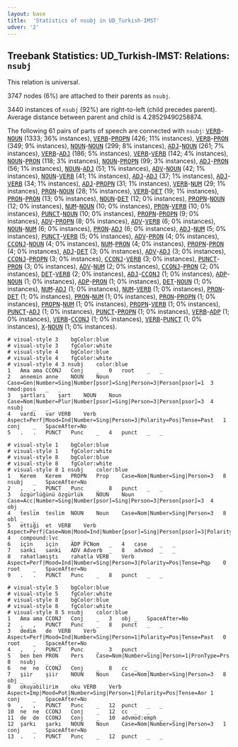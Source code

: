```yaml
---
layout: base
title:  'Statistics of nsubj in UD_Turkish-IMST'
udver: '2'
---
```


## Treebank Statistics: UD_Turkish-IMST: Relations: `nsubj`

This relation is universal.

3747 nodes (6%) are attached to their parents as `nsubj`.

3440 instances of `nsubj` (92%) are right-to-left (child precedes parent).
Average distance between parent and child is 4.28529490258874.

The following 61 pairs of parts of speech are connected with `nsubj`: <tt><a href="tr_imst-pos-VERB.html">VERB</a></tt>-<tt><a href="tr_imst-pos-NOUN.html">NOUN</a></tt> (1333; 36% instances), <tt><a href="tr_imst-pos-VERB.html">VERB</a></tt>-<tt><a href="tr_imst-pos-PROPN.html">PROPN</a></tt> (426; 11% instances), <tt><a href="tr_imst-pos-VERB.html">VERB</a></tt>-<tt><a href="tr_imst-pos-PRON.html">PRON</a></tt> (349; 9% instances), <tt><a href="tr_imst-pos-NOUN.html">NOUN</a></tt>-<tt><a href="tr_imst-pos-NOUN.html">NOUN</a></tt> (299; 8% instances), <tt><a href="tr_imst-pos-ADJ.html">ADJ</a></tt>-<tt><a href="tr_imst-pos-NOUN.html">NOUN</a></tt> (261; 7% instances), <tt><a href="tr_imst-pos-VERB.html">VERB</a></tt>-<tt><a href="tr_imst-pos-ADJ.html">ADJ</a></tt> (186; 5% instances), <tt><a href="tr_imst-pos-VERB.html">VERB</a></tt>-<tt><a href="tr_imst-pos-VERB.html">VERB</a></tt> (142; 4% instances), <tt><a href="tr_imst-pos-NOUN.html">NOUN</a></tt>-<tt><a href="tr_imst-pos-PRON.html">PRON</a></tt> (118; 3% instances), <tt><a href="tr_imst-pos-NOUN.html">NOUN</a></tt>-<tt><a href="tr_imst-pos-PROPN.html">PROPN</a></tt> (99; 3% instances), <tt><a href="tr_imst-pos-ADJ.html">ADJ</a></tt>-<tt><a href="tr_imst-pos-PRON.html">PRON</a></tt> (56; 1% instances), <tt><a href="tr_imst-pos-NOUN.html">NOUN</a></tt>-<tt><a href="tr_imst-pos-ADJ.html">ADJ</a></tt> (51; 1% instances), <tt><a href="tr_imst-pos-ADV.html">ADV</a></tt>-<tt><a href="tr_imst-pos-NOUN.html">NOUN</a></tt> (42; 1% instances), <tt><a href="tr_imst-pos-NOUN.html">NOUN</a></tt>-<tt><a href="tr_imst-pos-VERB.html">VERB</a></tt> (41; 1% instances), <tt><a href="tr_imst-pos-ADJ.html">ADJ</a></tt>-<tt><a href="tr_imst-pos-ADJ.html">ADJ</a></tt> (37; 1% instances), <tt><a href="tr_imst-pos-ADJ.html">ADJ</a></tt>-<tt><a href="tr_imst-pos-VERB.html">VERB</a></tt> (34; 1% instances), <tt><a href="tr_imst-pos-ADJ.html">ADJ</a></tt>-<tt><a href="tr_imst-pos-PROPN.html">PROPN</a></tt> (31; 1% instances), <tt><a href="tr_imst-pos-VERB.html">VERB</a></tt>-<tt><a href="tr_imst-pos-NUM.html">NUM</a></tt> (29; 1% instances), <tt><a href="tr_imst-pos-PRON.html">PRON</a></tt>-<tt><a href="tr_imst-pos-NOUN.html">NOUN</a></tt> (28; 1% instances), <tt><a href="tr_imst-pos-VERB.html">VERB</a></tt>-<tt><a href="tr_imst-pos-DET.html">DET</a></tt> (19; 1% instances), <tt><a href="tr_imst-pos-PRON.html">PRON</a></tt>-<tt><a href="tr_imst-pos-PRON.html">PRON</a></tt> (13; 0% instances), <tt><a href="tr_imst-pos-NOUN.html">NOUN</a></tt>-<tt><a href="tr_imst-pos-DET.html">DET</a></tt> (12; 0% instances), <tt><a href="tr_imst-pos-PROPN.html">PROPN</a></tt>-<tt><a href="tr_imst-pos-NOUN.html">NOUN</a></tt> (12; 0% instances), <tt><a href="tr_imst-pos-NUM.html">NUM</a></tt>-<tt><a href="tr_imst-pos-NOUN.html">NOUN</a></tt> (10; 0% instances), <tt><a href="tr_imst-pos-PRON.html">PRON</a></tt>-<tt><a href="tr_imst-pos-VERB.html">VERB</a></tt> (10; 0% instances), <tt><a href="tr_imst-pos-PUNCT.html">PUNCT</a></tt>-<tt><a href="tr_imst-pos-NOUN.html">NOUN</a></tt> (10; 0% instances), <tt><a href="tr_imst-pos-PROPN.html">PROPN</a></tt>-<tt><a href="tr_imst-pos-PROPN.html">PROPN</a></tt> (9; 0% instances), <tt><a href="tr_imst-pos-ADV.html">ADV</a></tt>-<tt><a href="tr_imst-pos-PROPN.html">PROPN</a></tt> (8; 0% instances), <tt><a href="tr_imst-pos-ADV.html">ADV</a></tt>-<tt><a href="tr_imst-pos-VERB.html">VERB</a></tt> (6; 0% instances), <tt><a href="tr_imst-pos-NOUN.html">NOUN</a></tt>-<tt><a href="tr_imst-pos-NUM.html">NUM</a></tt> (6; 0% instances), <tt><a href="tr_imst-pos-PRON.html">PRON</a></tt>-<tt><a href="tr_imst-pos-ADJ.html">ADJ</a></tt> (6; 0% instances), <tt><a href="tr_imst-pos-ADJ.html">ADJ</a></tt>-<tt><a href="tr_imst-pos-NUM.html">NUM</a></tt> (5; 0% instances), <tt><a href="tr_imst-pos-PUNCT.html">PUNCT</a></tt>-<tt><a href="tr_imst-pos-VERB.html">VERB</a></tt> (5; 0% instances), <tt><a href="tr_imst-pos-ADV.html">ADV</a></tt>-<tt><a href="tr_imst-pos-PRON.html">PRON</a></tt> (4; 0% instances), <tt><a href="tr_imst-pos-CCONJ.html">CCONJ</a></tt>-<tt><a href="tr_imst-pos-NOUN.html">NOUN</a></tt> (4; 0% instances), <tt><a href="tr_imst-pos-NUM.html">NUM</a></tt>-<tt><a href="tr_imst-pos-PRON.html">PRON</a></tt> (4; 0% instances), <tt><a href="tr_imst-pos-PROPN.html">PROPN</a></tt>-<tt><a href="tr_imst-pos-PRON.html">PRON</a></tt> (4; 0% instances), <tt><a href="tr_imst-pos-ADJ.html">ADJ</a></tt>-<tt><a href="tr_imst-pos-DET.html">DET</a></tt> (3; 0% instances), <tt><a href="tr_imst-pos-ADV.html">ADV</a></tt>-<tt><a href="tr_imst-pos-ADJ.html">ADJ</a></tt> (3; 0% instances), <tt><a href="tr_imst-pos-CCONJ.html">CCONJ</a></tt>-<tt><a href="tr_imst-pos-PROPN.html">PROPN</a></tt> (3; 0% instances), <tt><a href="tr_imst-pos-CCONJ.html">CCONJ</a></tt>-<tt><a href="tr_imst-pos-VERB.html">VERB</a></tt> (3; 0% instances), <tt><a href="tr_imst-pos-PUNCT.html">PUNCT</a></tt>-<tt><a href="tr_imst-pos-PRON.html">PRON</a></tt> (3; 0% instances), <tt><a href="tr_imst-pos-ADV.html">ADV</a></tt>-<tt><a href="tr_imst-pos-NUM.html">NUM</a></tt> (2; 0% instances), <tt><a href="tr_imst-pos-CCONJ.html">CCONJ</a></tt>-<tt><a href="tr_imst-pos-PRON.html">PRON</a></tt> (2; 0% instances), <tt><a href="tr_imst-pos-DET.html">DET</a></tt>-<tt><a href="tr_imst-pos-VERB.html">VERB</a></tt> (2; 0% instances), <tt><a href="tr_imst-pos-ADJ.html">ADJ</a></tt>-<tt><a href="tr_imst-pos-CCONJ.html">CCONJ</a></tt> (1; 0% instances), <tt><a href="tr_imst-pos-ADP.html">ADP</a></tt>-<tt><a href="tr_imst-pos-NOUN.html">NOUN</a></tt> (1; 0% instances), <tt><a href="tr_imst-pos-ADP.html">ADP</a></tt>-<tt><a href="tr_imst-pos-PRON.html">PRON</a></tt> (1; 0% instances), <tt><a href="tr_imst-pos-DET.html">DET</a></tt>-<tt><a href="tr_imst-pos-NOUN.html">NOUN</a></tt> (1; 0% instances), <tt><a href="tr_imst-pos-NUM.html">NUM</a></tt>-<tt><a href="tr_imst-pos-ADJ.html">ADJ</a></tt> (1; 0% instances), <tt><a href="tr_imst-pos-NUM.html">NUM</a></tt>-<tt><a href="tr_imst-pos-VERB.html">VERB</a></tt> (1; 0% instances), <tt><a href="tr_imst-pos-PRON.html">PRON</a></tt>-<tt><a href="tr_imst-pos-DET.html">DET</a></tt> (1; 0% instances), <tt><a href="tr_imst-pos-PRON.html">PRON</a></tt>-<tt><a href="tr_imst-pos-NUM.html">NUM</a></tt> (1; 0% instances), <tt><a href="tr_imst-pos-PRON.html">PRON</a></tt>-<tt><a href="tr_imst-pos-PROPN.html">PROPN</a></tt> (1; 0% instances), <tt><a href="tr_imst-pos-PROPN.html">PROPN</a></tt>-<tt><a href="tr_imst-pos-NUM.html">NUM</a></tt> (1; 0% instances), <tt><a href="tr_imst-pos-PROPN.html">PROPN</a></tt>-<tt><a href="tr_imst-pos-VERB.html">VERB</a></tt> (1; 0% instances), <tt><a href="tr_imst-pos-PUNCT.html">PUNCT</a></tt>-<tt><a href="tr_imst-pos-ADJ.html">ADJ</a></tt> (1; 0% instances), <tt><a href="tr_imst-pos-PUNCT.html">PUNCT</a></tt>-<tt><a href="tr_imst-pos-PROPN.html">PROPN</a></tt> (1; 0% instances), <tt><a href="tr_imst-pos-VERB.html">VERB</a></tt>-<tt><a href="tr_imst-pos-ADP.html">ADP</a></tt> (1; 0% instances), <tt><a href="tr_imst-pos-VERB.html">VERB</a></tt>-<tt><a href="tr_imst-pos-CCONJ.html">CCONJ</a></tt> (1; 0% instances), <tt><a href="tr_imst-pos-VERB.html">VERB</a></tt>-<tt><a href="tr_imst-pos-PUNCT.html">PUNCT</a></tt> (1; 0% instances), <tt><a href="tr_imst-pos-X.html">X</a></tt>-<tt><a href="tr_imst-pos-NOUN.html">NOUN</a></tt> (1; 0% instances).


~~~ conllu
# visual-style 3	bgColor:blue
# visual-style 3	fgColor:white
# visual-style 4	bgColor:blue
# visual-style 4	fgColor:white
# visual-style 4 3 nsubj	color:blue
1	Ama	ama	CCONJ	Conj	_	0	root	_	_
2	annemin	anne	NOUN	Noun	Case=Gen|Number=Sing|Number[psor]=Sing|Person=3|Person[psor]=1	3	nmod:poss	_	_
3	şartları	şart	NOUN	Noun	Case=Nom|Number=Plur|Number[psor]=Sing|Person=3|Person[psor]=3	4	nsubj	_	_
4	vardı	var	VERB	Verb	Aspect=Perf|Mood=Ind|Number=Sing|Person=3|Polarity=Pos|Tense=Past	1	conj	_	SpaceAfter=No
5	.	.	PUNCT	Punc	_	4	punct	_	_

~~~


~~~ conllu
# visual-style 1	bgColor:blue
# visual-style 1	fgColor:white
# visual-style 8	bgColor:blue
# visual-style 8	fgColor:white
# visual-style 8 1 nsubj	color:blue
1	Kerem	Kerem	PROPN	Prop	Case=Nom|Number=Sing|Person=3	8	nsubj	_	SpaceAfter=No
2	,	,	PUNCT	Punc	_	8	punct	_	_
3	özgürlüğünü	özgürlük	NOUN	Noun	Case=Acc|Number=Sing|Number[psor]=Sing|Person=3|Person[psor]=3	4	obj	_	_
4	teslim	teslim	NOUN	Noun	Case=Nom|Number=Sing|Person=3	8	obl	_	_
5	ettiği	et	VERB	Verb	Aspect=Perf|Case=Nom|Mood=Ind|Number[psor]=Sing|Person[psor]=3|Polarity=Pos|Tense=Past|VerbForm=Part	4	compound:lvc	_	_
6	için	için	ADP	PCNom	_	4	case	_	_
7	sanki	sanki	ADV	Adverb	_	8	advmod	_	_
8	rahatlamıştı	rahatla	VERB	Verb	Aspect=Perf|Mood=Ind|Number=Sing|Person=3|Polarity=Pos|Tense=Pqp	0	root	_	SpaceAfter=No
9	.	.	PUNCT	Punc	_	8	punct	_	_

~~~


~~~ conllu
# visual-style 5	bgColor:blue
# visual-style 5	fgColor:white
# visual-style 8	bgColor:blue
# visual-style 8	fgColor:white
# visual-style 8 5 nsubj	color:blue
1	Ama	ama	CCONJ	Conj	_	3	obj	_	SpaceAfter=No
2	,	,	PUNCT	Punc	_	8	punct	_	_
3	dedim	de	VERB	Verb	Aspect=Perf|Mood=Ind|Number=Sing|Person=1|Polarity=Pos|Tense=Past	0	root	_	SpaceAfter=No
4	,	,	PUNCT	Punc	_	3	punct	_	_
5	ben	ben	PRON	Pers	Case=Nom|Number=Sing|Person=1|PronType=Prs	8	nsubj	_	_
6	ne	ne	CCONJ	Conj	_	8	cc	_	_
7	şiir	şiir	NOUN	Noun	Case=Nom|Number=Sing|Person=3	8	obj	_	_
8	okuyabilirim	oku	VERB	Verb	Aspect=Imp|Mood=Pot|Number=Sing|Person=1|Polarity=Pos|Tense=Aor	1	conj	_	SpaceAfter=No
9	,	,	PUNCT	Punc	_	12	punct	_	_
10	ne	ne	CCONJ	Conj	_	12	cc	_	_
11	de	de	CCONJ	Conj	_	10	advmod:emph	_	_
12	şarkı	şarkı	NOUN	Noun	Case=Nom|Number=Sing|Person=3	1	conj	_	SpaceAfter=No
13	.	.	PUNCT	Punc	_	12	punct	_	_

~~~


